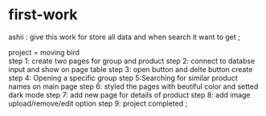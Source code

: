 # first-work
ashii : give this work for store all data and when search it want to get ;

project = moving bird  
step 1: create two pages for group and product
step 2: connect to databse input  and show on page table 
step 3: open button and delte button create 
step 4: Opening a specific group
step 5:Searching for similar product names on main page 
step 6: styled the pages with beutiful color and setted dark mode 
step 7: add new page for details of product
step 8: add image upload/remove/edit option 
step 9: project completed ;